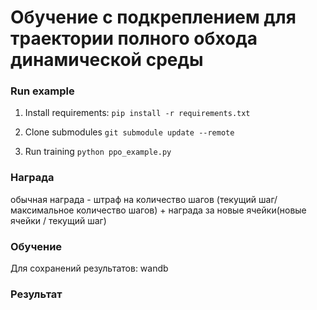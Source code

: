 # Обучение с подкреплением для траектории полного обхода динамической среды




### Run example

1. Install requirements:
`pip install -r requirements.txt`

2. Clone submodules
`git submodule update --remote`

3. Run training
`python ppo_example.py`

### Награда 
обычная награда - штраф на количество шагов (текущий шаг/максимальное количество шагов) + награда за новые ячейки(новые ячейки / текущий шаг)

### Обучение

Для сохранений результатов: wandb

### Результат
